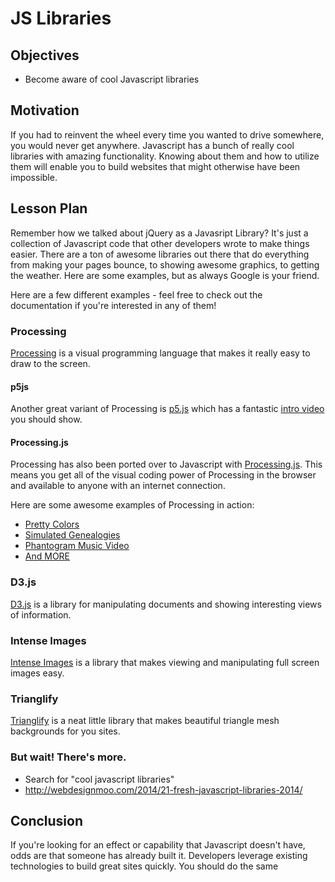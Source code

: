 # JS Libraries

## Objectives

+ Become aware of cool Javascript libraries

## Motivation

If you had to reinvent the wheel every time you wanted to drive somewhere, you would never get anywhere. Javascript has a bunch of really cool libraries with amazing functionality. Knowing about them and how to utilize them will enable you to build websites that might otherwise have been impossible.

## Lesson Plan

Remember how we talked about jQuery as a Javasript Library? It's just a collection of Javascript code that other developers wrote to make things easier. There are a ton of awesome libraries out there that do everything from making your pages bounce, to showing awesome graphics, to getting the weather. Here are some examples, but as always Google is your friend.

Here are a few different examples - feel free to check out the documentation if you're interested in any of them!

### Processing

[Processing](https://processing.org/) is a visual programming language that makes it really easy to draw to the screen. 

#### p5js

Another great variant of Processing is [p5.js](http://p5js.org/) which has a fantastic [intro video](http://hello.p5js.org/) you should show.

#### Processing.js

Processing has also been ported over to Javascript with [Processing.js](http://processingjs.org/). This means you get all of the visual coding power of Processing in the browser and available to anyone with an internet connection.

Here are some awesome examples of Processing in action:
+ [Pretty Colors](http://smooth-ice-321.herokuapp.com/)
+ [Simulated Genealogies](http://bedford.io/projects/coaltrace/)
+ [Phantogram Music Video](https://www.youtube.com/watch?t=67&v=RsQjC5zVnt8)
+ [And MORE](http://processingjs.org/exhibition/)

### D3.js

[D3.js](http://d3js.org/) is a library for manipulating documents and showing interesting views of information.

### Intense Images

[Intense Images](http://tholman.com/intense-images/) is a library that makes viewing and manipulating full screen images easy. 

### Trianglify

[Trianglify](http://qrohlf.com/trianglify/) is a neat little library that makes beautiful triangle mesh backgrounds for you sites. 

### But wait! There's more.
+ Search for "cool javascript libraries"
+ http://webdesignmoo.com/2014/21-fresh-javascript-libraries-2014/

## Conclusion

If you're looking for an effect or capability that Javascript doesn't have, odds are that someone has already built it. Developers leverage existing technologies to build great sites quickly. You should do the same
